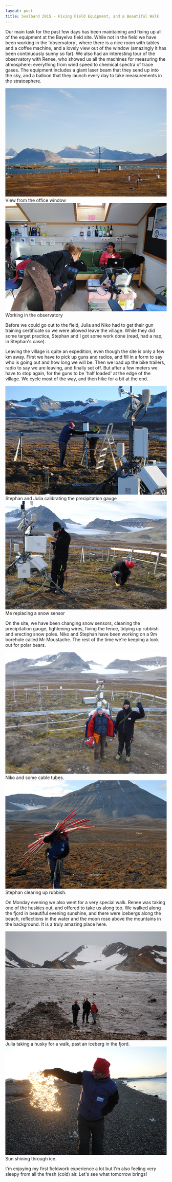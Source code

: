 ```yaml
---
layout: post
title: Svalbard 2015 - Fixing Field Equipment, and a Beautiful Walk
---
```


Our main task for the past few days has been maintaining and fixing up all of the equipment at the Bayelva field site. While not in the field we have been working in the 'observatory', where there is a nice room with tables and a coffee machine, and a lovely view out of the window (amazingly it has been continuously sunny so far). We also had an interesting tour of the observatory with Renee, who showed us all the machines for measuring the atmosphere: everything from wind speed to chemical spectra of trace gases. The equipment includes a giant laser beam that they send up into the sky, and a balloon that they launch every day to take measurements in the stratosphere.

<div>
<div class="inline-image">
<img src="/images/svalbard2/pic1.jpg"/>
<span>View from the office window</span>
</div><div class="inline-image">
<img src="/images/svalbard2/pic2.jpg"/>
<span>Working in the observatory</span>
</div>
</div>
 	 
Before we could go out to the field, Julia and Niko had to get their gun training certificate so we were allowed leave the village. While they did some target practice, Stephan and I got some work done (read, had a nap, in Stephan's case).

Leaving the village is quite an expedition, even though the site is only a few km away. First we have to pick up guns and radios, and fill in a form to say who is going out and how long we will be. Then we load up the bike trailers, radio to say we are leaving, and finally set off. But after a few meters we have to stop again, for the guns to be 'half loaded' at the edge of the village. We cycle most of the way, and then hike for a bit at the end.

<div>
<div class="inline-image">
<img src="/images/svalbard2/pic3.jpg"/>
<span>Stephan and Julia calibrating the precipitation gauge</span>
</div><div class="inline-image">
<img src="/images/svalbard2/pic4.jpg"/>
<span>Me replacing a snow sensor</span>
</div>
</div>

On the site, we have been changing snow sensors, cleaning the precipitation gauge, tightening wires, fixing the fence, tidying up rubbish and erecting snow poles. Niko and Stephan have been working on a 9m borehole called Mr Moustache. The rest of the time we're keeping a look out for polar bears.

<div>
<div class="inline-image">
<img src="/images/svalbard2/pic5.jpg"/>
<span>Niko and some cable tubes.</span>
</div><div class="inline-image">
<img src="/images/svalbard2/pic6.jpg"/>
<span>Stephan clearing up rubbish.</span>
</div>
</div>
 
On Monday evening we also went for a very special walk. Renee was taking one of the huskies out, and offered to take us along too. We walked along the fjord in beautiful evening sunshine, and there were icebergs along the beach, reflections in the water and the moon rose above the mountains in the background. It is a truly amazing place here.

<div>
<div class="inline-image">
<img src="/images/svalbard2/pic7.jpg"/>
<span>Julia taking a husky for a walk, past an iceberg in the fjord.</span>
</div><div class="inline-image">
<img src="/images/svalbard2/pic8.jpg"/>
<span>Sun shining through ice.</span>
</div>
</div>
 
I'm enjoying my first fieldwork experience a lot but I'm also feeling very sleepy from all the fresh (cold) air. Let's see what tomorrow brings!